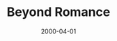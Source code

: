 ---
layout: message
category: message
series: "Beyond Mars and Venus"
title: "Beyond Romance"
date: 2000-04-01
audio-description: "What does the Bible have to say to us about our relationships with one another? "
audio: ""
audio-title: "Beyond Romance"
audio-duration: "&#58;"
---